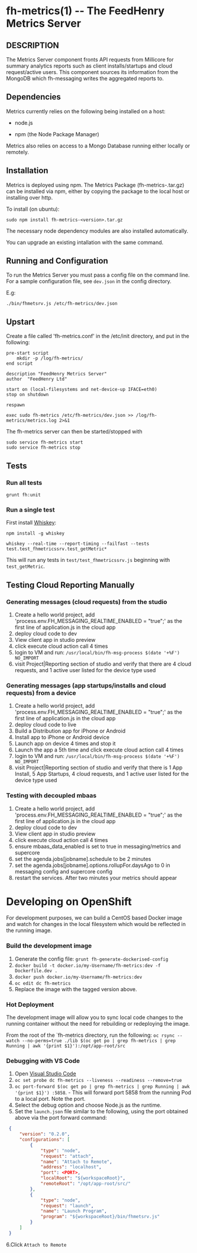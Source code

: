 fh-metrics(1) -- The FeedHenry Metrics Server
===============================================

## DESCRIPTION

The Metrics Server component fronts API requests from Millicore for summary analytics reports such as client installs/startups and cloud request/active users. This component sources its information from the MongoDB which fh-messaging writes the aggregated reports to.


## Dependencies

Metrics currently relies on the following being installed on a host:

* node.js

* npm (the Node Package Manager)

Metrics also relies on access to a Mongo Database running either locally or remotely.

## Installation

Metrics is deployed using npm. The Metrics Package (fh-metrics-<version>.tar.gz) can be installed via npm, either by copying the package to the local host or installing over http.

To install (on ubuntu):

	sudo npm install fh-metrics-<version>.tar.gz

The necessary node dependency modules are also installed automatically.

You can upgrade an existing intallation with the same command.    

## Running and Configuration  

To run the Metrics Server you must pass a config file on the command line. For a sample configuration file, see ```dev.json``` in the config directory.

E.g:

	./bin/fhmetsrv.js /etc/fh-metrics/dev.json

## Upstart

Create a file called 'fh-metrics.conf' in the /etc/init directory, and put in the following:

    pre-start script
        mkdir -p /log/fh-metrics/
    end script

    description "FeedHenry Metrics Server"
    author  "FeedHenry Ltd"

    start on (local-filesystems and net-device-up IFACE=eth0)
    stop on shutdown

    respawn

    exec sudo fh-metrics /etc/fh-metrics/dev.json >> /log/fh-metrics/metrics.log 2>&1

The fh-metrics server can then be started/stopped with

    sudo service fh-metrics start
    sudo service fh-metrics stop


## Tests

### Run all tests

    grunt fh:unit

### Run a single test
First install [Whiskey](https://github.com/cloudkick/whiskey):

```
npm install -g whiskey
```

```
whiskey --real-time --report-timing --failfast --tests test.test_fhmetricssrv.test_getMetric*
```

This will run any tests in ```test/test_fhmetricssrv.js``` beginning with ```test_getMetric```.

## Testing Cloud Reporting Manually

### Generating messages (cloud requests) from the studio

1. Create a hello world project, add 'process.env.FH_MESSAGING_REALTIME_ENABLED = "true";' as the first line of application.js in the cloud app
1. deploy cloud code to dev
1. View client app in studio preview
1. click execute cloud action call 4 times
1. login to VM and run: `/usr/local/bin/fh-msg-process $(date '+%F') NO_IMPORT`
1. visit Project|Reporting section of studio and verify that there are 4 cloud requests, and 1 active user listed for the device type used

### Generating messages (app startups/installs and cloud requests) from a device

1. Create a hello world project, add 'process.env.FH_MESSAGING_REALTIME_ENABLED = "true";' as the first line of application.js in the cloud app
1. deploy cloud code to live
1. Build a Distribution app for iPhone or Android
1. Install app to iPhone or Android device
1. Launch app on device 4 times and stop it
1. Launch the app a 5th time and click execute cloud action call 4 times
1. login to VM and run: `/usr/local/bin/fh-msg-process $(date '+%F') NO_IMPORT`
1. visit Project|Reporting section of studio and verify that there is 1 App Install, 5 App Startups, 4 cloud requests, and 1 active user listed for the device type used


### Testing with decoupled mbaas

1. Create a hello world project, add 'process.env.FH_MESSAGING_REALTIME_ENABLED = "true";' as the first line of application.js in the cloud app
1. deploy cloud code to dev
1. View client app in studio preview
1. click execute cloud action call 4 times
1. ensure mbaas_data_enabled is set to true in messaging/metrics and supercore
1. set the agenda.jobs[jobname].schedule to be 2 minutes
1. set the agenda.jobs[jobname].options.rollupFor.daysAgo to 0 in messaging config and supercore config
1. restart the services. After two minutes your metrics should appear

# Developing on OpenShift
For development purposes, we can build a CentOS based Docker image and watch for changes in the local filesystem which would be reflected in the running image.

### Build the development image
1. Generate the config file: `grunt fh-generate-dockerised-config`
2. `docker build -t docker.io/my-Username/fh-metrics:dev -f Dockerfile.dev .`
3. `docker push docker.io/my-Username/fh-metrics:dev`
4. `oc edit dc fh-metrics`
5. Replace the image with the tagged version above.

### Hot Deployment

The development image will allow you to sync local code changes to the running container without the need for rebuilding or redeploying the image.

From the root of the `fh-metrics directory, run the following:
```oc rsync --watch --no-perms=true ./lib $(oc get po | grep fh-metrics | grep Running | awk '{print $1}'):/opt/app-root/src ```

### Debugging with VS Code

1. Open [Visual Studio Code](https://code.visualstudio.com/)
2. `oc set probe dc fh-metrics --liveness --readiness --remove=true`
3. `oc port-forward $(oc get po | grep fh-metrics | grep Running | awk '{print $1}') :5858`. - This will forward port 5858 from the running Pod to a local port. Note the port.
4. Select the debug option and choose Node.js as the runtime.
5. Set the `launch.json` file similar to the following, using the port obtained above via the port forward command:

```json
 {
     "version": "0.2.0",
     "configurations": [
         {
             "type": "node",
             "request": "attach",
             "name": "Attach to Remote",
             "address": "localhost",
             "port": <PORT>,
             "localRoot": "${workspaceRoot}",
             "remoteRoot": "/opt/app-root/src/"
         },
         {
             "type": "node",
             "request": "launch",
             "name": "Launch Program",
             "program": "${workspaceRoot}/bin/fhmetsrv.js"
         }
     ]
 }
 ```
6.Click `Attach to Remote`

